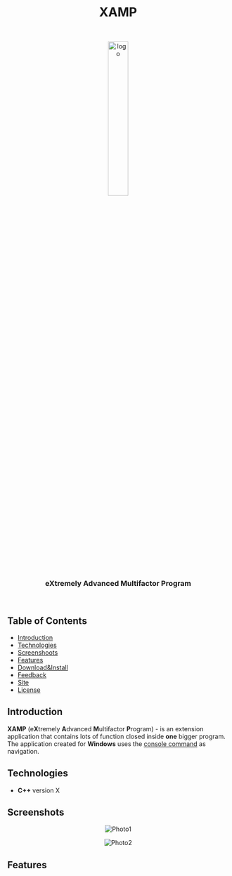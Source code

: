 <h1 align="center">XAMP</h1>
<br>
<p align="center">
    <img src="https://github.com/DevoxMen/XAMPproject/blob/master/Photos/logo.png" alt="logo" width="30%">
</p>
<br>
<h3 align="center">e<b>X</b>tremely <b>A</b>dvanced <b>M</b>ultifactor <b>P</b>rogram</h3>
<br>

## Table of Contents

- [Introduction](#introduction)
- [Technologies](#technologies)
- [Screenshoots](#screenshoots)
- [Features](#features)
- [Download&Install](#download&install)
- [Feedback](#feedback)
- [Site](#site)
- [License](#license)

## Introduction

**XAMP** (e**X**tremely **A**dvanced **M**ultifactor **P**rogram) - is an extension application that contains lots of function closed inside **one** bigger program. The application created for **Windows** uses the [console command](https://en.wikipedia.org/wiki/Cmd.exe) as navigation.

## Technologies

- **C++** version X

## Screenshots

<p align="center">
    <img src="https://github.com/DevoxMen/XAMPproject/blob/master/Photos/%231.png" alt="Photo1">
</p>

<p align="center">
    <img src="https://github.com/DevoxMen/XAMPproject/blob/master/Photos/2.png" alt="Photo2">
</p>

## Features

